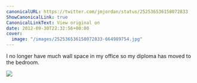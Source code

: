 ```yaml
---
canonicalURL: https://twitter.com/jmjordan/status/252536536158072833
ShowCanonicalLink: true
CanonicalLinkText: View original on
date: 2012-09-30T22:32:56+00:00
cover:
  image: "/images/252536536158072833-664989754.jpg"
---
```

I no longer have much wall space in my office so my diploma has moved to the bedroom.

![](/images/252536536158072833-664989754.jpg)